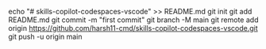 echo "# skills-copilot-codespaces-vscode" >> README.md
git init
git add README.md
git commit -m "first commit"
git branch -M main
git remote add origin https://github.com/harsh11-cmd/skills-copilot-codespaces-vscode.git
git push -u origin main
